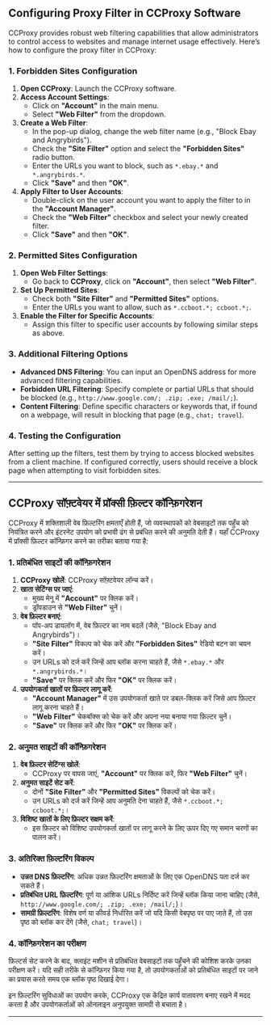 ## Configuring Proxy Filter in CCProxy Software

CCProxy provides robust web filtering capabilities that allow administrators to control access to websites and manage internet usage effectively. Here’s how to configure the proxy filter in CCProxy:

### **1. Forbidden Sites Configuration**

1. **Open CCProxy**: Launch the CCProxy software.
2. **Access Account Settings**:
   - Click on **"Account"** in the main menu.
   - Select **"Web Filter"** from the dropdown.
3. **Create a Web Filter**:
   - In the pop-up dialog, change the web filter name (e.g., "Block Ebay and Angrybirds").
   - Check the **"Site Filter"** option and select the **"Forbidden Sites"** radio button.
   - Enter the URLs you want to block, such as `*.ebay.*` and `*.angrybirds.*`.
   - Click **"Save"** and then **"OK"**.
4. **Apply Filter to User Accounts**:
   - Double-click on the user account you want to apply the filter to in the **"Account Manager"**.
   - Check the **"Web Filter"** checkbox and select your newly created filter.
   - Click **"Save"** and then **"OK"**.

### **2. Permitted Sites Configuration**

1. **Open Web Filter Settings**:
   - Go back to **CCProxy**, click on **"Account"**, then select **"Web Filter"**.
2. **Set Up Permitted Sites**:
   - Check both **"Site Filter"** and **"Permitted Sites"** options.
   - Enter the URLs you want to allow, such as `*.ccboot.*; ccboot.*;`.
3. **Enable the Filter for Specific Accounts**:
   - Assign this filter to specific user accounts by following similar steps as above.

### **3. Additional Filtering Options**

- **Advanced DNS Filtering**: You can input an OpenDNS address for more advanced filtering capabilities.
- **Forbidden URL Filtering**: Specify complete or partial URLs that should be blocked (e.g., `http://www.google.com/; .zip; .exe; /mail/;`).
- **Content Filtering**: Define specific characters or keywords that, if found on a webpage, will result in blocking that page (e.g., `chat; travel`).

### **4. Testing the Configuration**

After setting up the filters, test them by trying to access blocked websites from a client machine. If configured correctly, users should receive a block page when attempting to visit forbidden sites.

---

## CCProxy सॉफ़्टवेयर में प्रॉक्सी फ़िल्टर कॉन्फ़िगरेशन

CCProxy में शक्तिशाली वेब फ़िल्टरिंग क्षमताएँ होती हैं, जो व्यवस्थापकों को वेबसाइटों तक पहुँच को नियंत्रित करने और इंटरनेट उपयोग को प्रभावी ढंग से प्रबंधित करने की अनुमति देती हैं। यहाँ CCProxy में प्रॉक्सी फ़िल्टर कॉन्फ़िगर करने का तरीका बताया गया है:

### **1. प्रतिबंधित साइटों की कॉन्फ़िगरेशन**

1. **CCProxy खोलें**: CCProxy सॉफ़्टवेयर लॉन्च करें।
2. **खाता सेटिंग्स पर जाएं**:
   - मुख्य मेनू में **"Account"** पर क्लिक करें।
   - ड्रॉपडाउन से **"Web Filter"** चुनें।
3. **वेब फ़िल्टर बनाएं**:
   - पॉप-अप डायलॉग में, वेब फ़िल्टर का नाम बदलें (जैसे, "Block Ebay and Angrybirds")।
   - **"Site Filter"** विकल्प को चेक करें और **"Forbidden Sites"** रेडियो बटन का चयन करें।
   - उन URLs को दर्ज करें जिन्हें आप ब्लॉक करना चाहते हैं, जैसे `*.ebay.*` और `*.angrybirds.*`।
   - **"Save"** पर क्लिक करें और फिर **"OK"** पर क्लिक करें।
4. **उपयोगकर्ता खातों पर फ़िल्टर लागू करें**:
   - **"Account Manager"** में उस उपयोगकर्ता खाते पर डबल-क्लिक करें जिसे आप फ़िल्टर लागू करना चाहते हैं।
   - **"Web Filter"** चेकबॉक्स को चेक करें और अपना नया बनाया गया फ़िल्टर चुनें।
   - **"Save"** पर क्लिक करें और फिर **"OK"** पर क्लिक करें।

### **2. अनुमत साइटों की कॉन्फ़िगरेशन**

1. **वेब फ़िल्टर सेटिंग्स खोलें**:
   - CCProxy पर वापस जाएं, **"Account"** पर क्लिक करें, फिर **"Web Filter"** चुनें।
2. **अनुमत साइटें सेट करें**:
   - दोनों **"Site Filter"** और **"Permitted Sites"** विकल्पों को चेक करें।
   - उन URLs को दर्ज करें जिन्हें आप अनुमति देना चाहते हैं, जैसे `*.ccboot.*; ccboot.*;`।
3. **विशिष्ट खातों के लिए फ़िल्टर सक्षम करें**:
   - इस फ़िल्टर को विशिष्ट उपयोगकर्ता खातों पर लागू करने के लिए ऊपर दिए गए समान चरणों का पालन करें।

### **3. अतिरिक्त फ़िल्टरिंग विकल्प**

- **उन्नत DNS फ़िल्टरिंग**: अधिक उन्नत फ़िल्टरिंग क्षमताओं के लिए एक OpenDNS पता दर्ज कर सकते हैं।
- **प्रतिबंधित URL फ़िल्टरिंग**: पूर्ण या आंशिक URLs निर्दिष्ट करें जिन्हें ब्लॉक किया जाना चाहिए (जैसे, `http://www.google.com/; .zip; .exe; /mail/;`)।
- **सामग्री फ़िल्टरिंग**: विशेष वर्ण या कीवर्ड निर्धारित करें जो यदि किसी वेबपृष्ठ पर पाए जाते हैं, तो उस पृष्ठ को ब्लॉक कर देंगे (जैसे, `chat; travel`)।

### **4. कॉन्फ़िगरेशन का परीक्षण**

फ़िल्टर्स सेट करने के बाद, क्लाइंट मशीन से प्रतिबंधित वेबसाइटों तक पहुँचने की कोशिश करके उनका परीक्षण करें। यदि सही तरीके से कॉन्फ़िगर किया गया है, तो उपयोगकर्ताओं को प्रतिबंधित साइटों पर जाने का प्रयास करते समय एक ब्लॉक पृष्ठ दिखाई देगा।

इन फ़िल्टरिंग सुविधाओं का उपयोग करके, CCProxy एक केंद्रित कार्य वातावरण बनाए रखने में मदद करता है और उपयोगकर्ताओं को ऑनलाइन अनुपयुक्त सामग्री से बचाता है।

----
